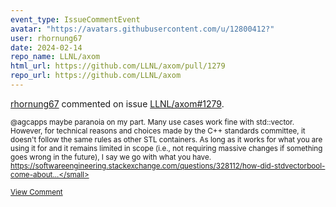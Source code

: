 ```yaml
---
event_type: IssueCommentEvent
avatar: "https://avatars.githubusercontent.com/u/12800412?"
user: rhornung67
date: 2024-02-14
repo_name: LLNL/axom
html_url: https://github.com/LLNL/axom/pull/1279
repo_url: https://github.com/LLNL/axom
---
```


<a href='https://github.com/rhornung67' target='_blank'>rhornung67</a> commented on issue <a href='https://github.com/LLNL/axom/pull/1279' target='_blank'>LLNL/axom#1279</a>.

<small>@agcapps maybe paranoia on my part. Many use cases work fine with std::vector<bool>. However, for technical reasons and choices made by the C++ standards committee, it doesn't follow the same rules as other STL containers.  As long as it works for what you are using it for and it remains limited in scope (i.e., not requiring massive changes if something goes wrong in the future), I say we go with what you have.   https://softwareengineering.stackexchange.com/questions/328112/how-did-stdvectorbool-come-about...</small>

<a href='https://github.com/LLNL/axom/pull/1279' target='_blank'>View Comment</a>